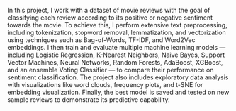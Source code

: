In this project, I work with a dataset of movie reviews with the goal of classifying each review according to its positive or negative sentiment towards the movie. To achieve this, I perform extensive text preprocessing, including tokenization, stopword removal, lemmatization, and vectorization using techniques such as Bag-of-Words, TF-IDF, and Word2Vec embeddings. I then train and evaluate multiple machine learning models — including Logistic Regression, K-Nearest Neighbors, Naive Bayes, Support Vector Machines, Neural Networks, Random Forests, AdaBoost, XGBoost, and an ensemble Voting Classifier — to compare their performance on sentiment classification. The project also includes exploratory data analysis with visualizations like word clouds, frequency plots, and t-SNE for embedding visualization. Finally, the best model is saved and tested on new sample reviews to demonstrate its predictive capability. 
